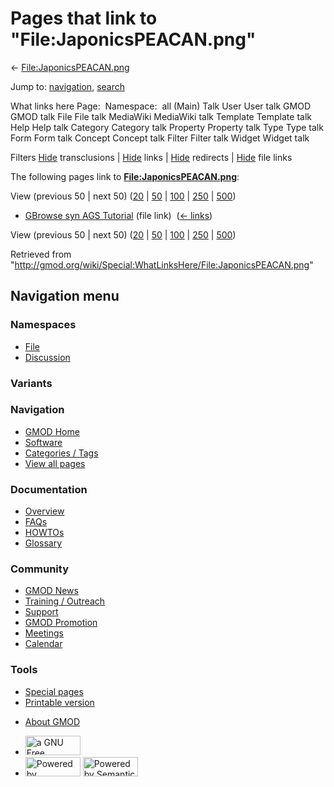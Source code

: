 <div id="mw-page-base" class="noprint">

</div>

<div id="mw-head-base" class="noprint">

</div>

<div id="content" class="mw-body" role="main">

<span id="top"></span>

<div id="mw-js-message" style="display:none;">

</div>



# <span dir="auto">Pages that link to "File:JaponicsPEACAN.png"</span>

<div id="bodyContent">

<div id="contentSub">

←
[File:JaponicsPEACAN.png](/wiki/File:JaponicsPEACAN.png "File:JaponicsPEACAN.png")

</div>

<div id="jump-to-nav" class="mw-jump">

Jump to: [navigation](#mw-navigation), [search](#p-search)

</div>

<div id="mw-content-text">

What links here Page:  Namespace:  all (Main) Talk User User talk GMOD
GMOD talk File File talk MediaWiki MediaWiki talk Template Template talk
Help Help talk Category Category talk Property Property talk Type Type
talk Form Form talk Concept Concept talk Filter Filter talk Widget
Widget talk

Filters
[Hide](/mediawiki/index.php?title=Special:WhatLinksHere/File:JaponicsPEACAN.png&hidetrans=1 "Special:WhatLinksHere/File:JaponicsPEACAN.png")
transclusions \|
[Hide](/mediawiki/index.php?title=Special:WhatLinksHere/File:JaponicsPEACAN.png&hidelinks=1 "Special:WhatLinksHere/File:JaponicsPEACAN.png")
links \|
[Hide](/mediawiki/index.php?title=Special:WhatLinksHere/File:JaponicsPEACAN.png&hideredirs=1 "Special:WhatLinksHere/File:JaponicsPEACAN.png")
redirects \|
[Hide](/mediawiki/index.php?title=Special:WhatLinksHere/File:JaponicsPEACAN.png&hideimages=1 "Special:WhatLinksHere/File:JaponicsPEACAN.png")
file links

The following pages link to
**[File:JaponicsPEACAN.png](/wiki/File:JaponicsPEACAN.png "File:JaponicsPEACAN.png")**:

View (previous 50 \| next 50)
([20](/mediawiki/index.php?title=Special:WhatLinksHere/File:JaponicsPEACAN.png&limit=20 "Special:WhatLinksHere/File:JaponicsPEACAN.png")
\|
[50](/mediawiki/index.php?title=Special:WhatLinksHere/File:JaponicsPEACAN.png&limit=50 "Special:WhatLinksHere/File:JaponicsPEACAN.png")
\|
[100](/mediawiki/index.php?title=Special:WhatLinksHere/File:JaponicsPEACAN.png&limit=100 "Special:WhatLinksHere/File:JaponicsPEACAN.png")
\|
[250](/mediawiki/index.php?title=Special:WhatLinksHere/File:JaponicsPEACAN.png&limit=250 "Special:WhatLinksHere/File:JaponicsPEACAN.png")
\|
[500](/mediawiki/index.php?title=Special:WhatLinksHere/File:JaponicsPEACAN.png&limit=500 "Special:WhatLinksHere/File:JaponicsPEACAN.png"))

- [GBrowse syn AGS
  Tutorial](/wiki/GBrowse_syn_AGS_Tutorial "GBrowse syn AGS Tutorial")
  (file link) ‎ <span class="mw-whatlinkshere-tools">([←
  links](/mediawiki/index.php?title=Special:WhatLinksHere&target=GBrowse+syn+AGS+Tutorial "Special:WhatLinksHere"))</span>

View (previous 50 \| next 50)
([20](/mediawiki/index.php?title=Special:WhatLinksHere/File:JaponicsPEACAN.png&limit=20 "Special:WhatLinksHere/File:JaponicsPEACAN.png")
\|
[50](/mediawiki/index.php?title=Special:WhatLinksHere/File:JaponicsPEACAN.png&limit=50 "Special:WhatLinksHere/File:JaponicsPEACAN.png")
\|
[100](/mediawiki/index.php?title=Special:WhatLinksHere/File:JaponicsPEACAN.png&limit=100 "Special:WhatLinksHere/File:JaponicsPEACAN.png")
\|
[250](/mediawiki/index.php?title=Special:WhatLinksHere/File:JaponicsPEACAN.png&limit=250 "Special:WhatLinksHere/File:JaponicsPEACAN.png")
\|
[500](/mediawiki/index.php?title=Special:WhatLinksHere/File:JaponicsPEACAN.png&limit=500 "Special:WhatLinksHere/File:JaponicsPEACAN.png"))

</div>

<div class="printfooter">

Retrieved from
"<http://gmod.org/wiki/Special:WhatLinksHere/File:JaponicsPEACAN.png>"

</div>

<div id="catlinks" class="catlinks catlinks-allhidden">

</div>

<div class="visualClear">

</div>

</div>

</div>

<div id="mw-navigation">

## Navigation menu

<div id="mw-head">



<div id="left-navigation">

<div id="p-namespaces" class="vectorTabs" role="navigation"
aria-labelledby="p-namespaces-label">

### Namespaces

- <span id="ca-nstab-image"><a href="/wiki/File:JaponicsPEACAN.png" accesskey="c"
  title="View the file page [c]">File</a></span>
- <span id="ca-talk"><a
  href="/mediawiki/index.php?title=File_talk:JaponicsPEACAN.png&amp;action=edit&amp;redlink=1"
  accesskey="t"
  title="Discussion about the content page [t]">Discussion</a></span>

</div>

<div id="p-variants" class="vectorMenu emptyPortlet" role="navigation"
aria-labelledby="p-variants-label">

### 

### Variants[](#)

<div class="menu">

</div>

</div>

</div>

<div id="right-navigation">





</div>



</div>

</div>

</div>

<div id="mw-panel">

<div id="p-logo" role="banner">

<a href="/wiki/Main_Page"
style="background-image: url(http://gmod.org/images/GMOD-cogs.png);"
title="Visit the main page"></a>

</div>

<div id="p-Navigation" class="portal" role="navigation"
aria-labelledby="p-Navigation-label">

### Navigation

<div class="body">

- <span id="n-GMOD-Home">[GMOD Home](/wiki/Main_Page)</span>
- <span id="n-Software">[Software](/wiki/GMOD_Components)</span>
- <span id="n-Categories-.2F-Tags">[Categories /
  Tags](/wiki/Categories)</span>
- <span id="n-View-all-pages">[View all
  pages](/wiki/Special:AllPages)</span>

</div>

</div>

<div id="p-Documentation" class="portal" role="navigation"
aria-labelledby="p-Documentation-label">

### Documentation

<div class="body">

- <span id="n-Overview">[Overview](/wiki/Overview)</span>
- <span id="n-FAQs">[FAQs](/wiki/Category:FAQ)</span>
- <span id="n-HOWTOs">[HOWTOs](/wiki/Category:HOWTO)</span>
- <span id="n-Glossary">[Glossary](/wiki/Glossary)</span>

</div>

</div>

<div id="p-Community" class="portal" role="navigation"
aria-labelledby="p-Community-label">

### Community

<div class="body">

- <span id="n-GMOD-News">[GMOD News](/wiki/GMOD_News)</span>
- <span id="n-Training-.2F-Outreach">[Training /
  Outreach](/wiki/Training_and_Outreach)</span>
- <span id="n-Support">[Support](/wiki/Support)</span>
- <span id="n-GMOD-Promotion">[GMOD
  Promotion](/wiki/GMOD_Promotion)</span>
- <span id="n-Meetings">[Meetings](/wiki/Meetings)</span>
- <span id="n-Calendar">[Calendar](/wiki/Calendar)</span>

</div>

</div>

<div id="p-tb" class="portal" role="navigation"
aria-labelledby="p-tb-label">

### Tools

<div class="body">

- <span id="t-specialpages"><a href="/wiki/Special:SpecialPages" accesskey="q"
  title="A list of all special pages [q]">Special pages</a></span>
- <span id="t-print"><a
  href="/mediawiki/index.php?title=Special:WhatLinksHere/File:JaponicsPEACAN.png&amp;printable=yes"
  rel="alternate" accesskey="p"
  title="Printable version of this page [p]">Printable version</a></span>

</div>

</div>

</div>

</div>

<div id="footer" role="contentinfo">

- <span id="footer-places-about">[About
  GMOD](/wiki/GMOD:About "GMOD:About")</span>

<!-- -->

- <span id="footer-copyrightico">[<img src="http://www.gnu.org/graphics/gfdl-logo-small.png" width="88"
  height="31" alt="a GNU Free Documentation License" />](http://www.gnu.org/licenses/fdl-1.3.html)</span>
- <span id="footer-poweredbyico">[<img src="/mediawiki/skins/common/images/poweredby_mediawiki_88x31.png"
  width="88" height="31" alt="Powered by MediaWiki" />](//www.mediawiki.org/)
  [<img
  src="/mediawiki/extensions/SemanticMediaWiki/includes/../resources/images/smw_button.png"
  width="88" height="31" alt="Powered by Semantic MediaWiki" />](https://www.semantic-mediawiki.org/wiki/Semantic_MediaWiki)</span>

<div style="clear:both">

</div>

</div>
